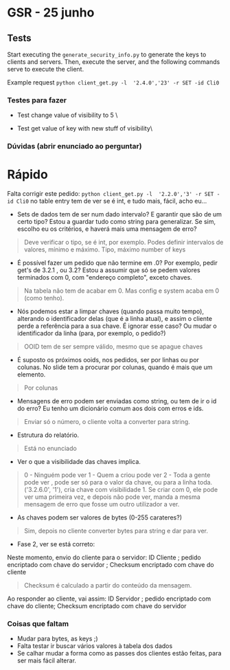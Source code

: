 # GSR - 25 junho

## Tests
Start executing the `generate_security_info.py` to generate the keys to clients and servers.
Then, execute the server, and the following commands serve to execute the client.

Example request `python client_get.py -l  '2.4.0','23' -r SET -id Cli0`

### Testes para fazer

- Test change value of visibility to 5 \

- Test get value of key with new stuff of visibility\

### Dúvidas (abrir enunciado ao perguntar)


# Rápido
Falta corrigir este pedido:
`python client_get.py -l  '2.2.0','3' -r SET -id Cli0`
no table entry tem de ver se é int, e tudo mais, fácil, acho eu...


- Sets de dados tem de ser num dado intervalo? E garantir que são de um certo tipo? Estou a guardar tudo como string para generalizar. Se sim, escolho eu os critérios, e haverá mais uma mensagem de erro?

> Deve verificar o tipo, se é int, por exemplo. Podes definir intervalos de valores, mínimo e máximo. Tipo, máximo number of keys


- É possível fazer um pedido que não termine em .0? Por exemplo, pedir get's de 3.2.1 , ou 3.2?    Estou a assumir que só se pedem valores terminados com 0, com "endereço completo", exceto chaves. 

> Na tabela não tem de acabar em 0. Mas config e system acaba em 0 (como tenho).

- Nós podemos estar a limpar chaves (quando passa muito tempo), alterando o identificador delas (que é a linha atual), e assim o cliente perde a referência para a sua chave. É ignorar esse caso? Ou mudar o identificador da linha (para, por exemplo, o pedido?)

> OOID tem de ser sempre válido, mesmo que se apague chaves

- É suposto os próximos ooids, nos pedidos, ser por linhas ou por colunas. No slide tem a procurar por colunas, quando é mais que um elemento.

> Por colunas

- Mensagens de erro podem ser enviadas como string, ou tem de ir o id do erro? Eu tenho um dicionário comum aos dois com erros e ids.

> Enviar só o número, o cliente volta a converter para string.

- Estrutura do relatório.

> Está no enunciado

- Ver o que a visibilidade das chaves implica.

> 0 - Ninguém pode ver
1 - Quem a criou pode ver
2 - Toda a gente pode ver , pode ser só para o valor da chave, ou para a linha toda.
('3.2.6.0', '1'), cria chave com visibilidade 1.
Se criar com 0, ele pode ver uma primeira vez, e depois não pode ver, manda a mesma mensagem de erro que fosse um outro utilizador a ver.


- As chaves podem ser valores de bytes (0-255 carateres?)

> Sim, depois no cliente converter bytes para string e dar para ver.

- Fase 2, ver se está correto:

Neste momento, envio do cliente para o servidor: 
ID Cliente ; pedido encriptado com chave do servidor ; Checksum encriptado com chave do cliente

> Checksum é calculado a partir do conteúdo da mensagem.


Ao responder ao cliente, vai assim: ID Servidor ; pedido encriptado com chave do cliente; Checksum encriptado com chave do servidor

### Coisas que faltam

- Mudar para bytes, as keys ;)
- Falta testar ir buscar vários valores à tabela dos dados
- Se calhar mudar a forma como as passes dos clientes estão feitas, para ser mais fácil alterar.